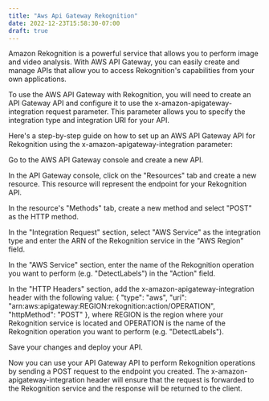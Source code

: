 ```yaml
---
title: "Aws Api Gateway Rekognition"
date: 2022-12-23T15:58:30-07:00
draft: true
---
```


Amazon Rekognition is a powerful service that allows you to perform image and video analysis. With AWS API Gateway, you can easily create and manage APIs that allow you to access Rekognition's capabilities from your own applications.

To use the AWS API Gateway with Rekognition, you will need to create an API Gateway API and configure it to use the x-amazon-apigateway-integration request parameter. This parameter allows you to specify the integration type and integration URI for your API.

Here's a step-by-step guide on how to set up an AWS API Gateway API for Rekognition using the x-amazon-apigateway-integration parameter:

Go to the AWS API Gateway console and create a new API.

In the API Gateway console, click on the "Resources" tab and create a new resource. This resource will represent the endpoint for your Rekognition API.

In the resource's "Methods" tab, create a new method and select "POST" as the HTTP method.

In the "Integration Request" section, select "AWS Service" as the integration type and enter the ARN of the Rekognition service in the "AWS Region" field.

In the "AWS Service" section, enter the name of the Rekognition operation you want to perform (e.g. "DetectLabels") in the "Action" field.

In the "HTTP Headers" section, add the x-amazon-apigateway-integration header with the following value: { "type": "aws", "uri": "arn:aws:apigateway:REGION:rekognition:action/OPERATION", "httpMethod": "POST" }, where REGION is the region where your Rekognition service is located and OPERATION is the name of the Rekognition operation you want to perform (e.g. "DetectLabels").

Save your changes and deploy your API.

Now you can use your API Gateway API to perform Rekognition operations by sending a POST request to the endpoint you created. The x-amazon-apigateway-integration header will ensure that the request is forwarded to the Rekognition service and the response will be returned to the client.